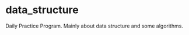 data_structure
==============

Daily Practice Program. Mainly about data structure and some algorithms.
